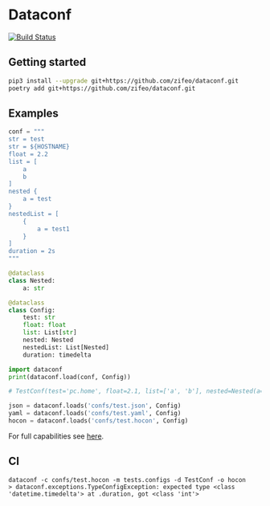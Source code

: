 # Dataconf

[![Build Status](https://travis-ci.org/zifeo/dataconf.svg?branch=master)](https://travis-ci.org/zifeo/dataconf)

## Getting started

```bash
pip3 install --upgrade git+https://github.com/zifeo/dataconf.git
poetry add git+https://github.com/zifeo/dataconf.git
```

## Examples

```python
conf = """
str = test
str = ${HOSTNAME}
float = 2.2
list = [
    a
    b
]
nested {
    a = test
}
nestedList = [
    {
        a = test1
    }
]
duration = 2s
"""

@dataclass
class Nested:
    a: str

@dataclass
class Config:
    test: str
    float: float
    list: List[str]
    nested: Nested
    nestedList: List[Nested]
    duration: timedelta

import dataconf
print(dataconf.load(conf, Config))

# TestConf(test='pc.home', float=2.1, list=['a', 'b'], nested=Nested(a='test'), nestedList=[Nested(a='test1')], duration=datetime.timedelta(seconds=2))
```

```python
json = dataconf.loads('confs/test.json', Config)
yaml = dataconf.loads('confs/test.yaml', Config)
hocon = dataconf.loads('confs/test.hocon', Config)
```

For full capabilities see [here](https://github.com/chimpler/pyhocon/#example-of-hocon-file).

## CI

```shell
dataconf -c confs/test.hocon -m tests.configs -d TestConf -o hocon
> dataconf.exceptions.TypeConfigException: expected type <class 'datetime.timedelta'> at .duration, got <class 'int'>
```
